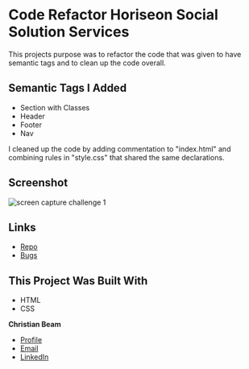 # Code Refactor Horiseon Social Solution Services

This projects purpose was to refactor the code that was given to have semantic tags and to clean up the code overall.

## Semantic Tags I Added
* Section with Classes
* Header
* Footer
* Nav

I cleaned up the code by adding commentation to "index.html" and combining rules in "style.css" that shared the same declarations.

## Screenshot

![screen capture challenge 1](https://user-images.githubusercontent.com/88356270/130978706-ee6c9646-239e-48ce-8dca-9deaf0618c07.png)

## Links

- [Repo](https://github.com/beamchristian/challenge1 "challenge1 repo")
- [Bugs](https://github.com/beamchristian/challenge1/issues "Issues Page")

## This Project Was Built With
- HTML
- CSS

**Christian Beam**
- [Profile](https://github.com/beamchristian "Christian Beam")
- [Email](mailto:beamchristian@yahoo.com "Email")
- [LinkedIn](https://www.linkedin.com/in/christian-beam-64b5b5a0/ "LinkedIn")
